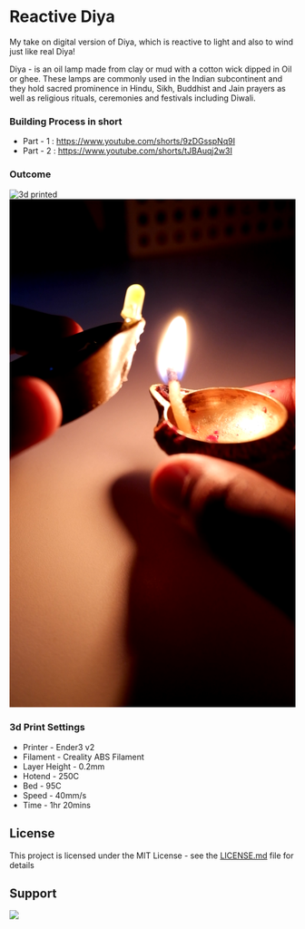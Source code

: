 # Reactive Diya
 
My take on digital version of Diya, which is reactive to light and also to wind just like real Diya!

Diya - is an oil lamp made from clay or mud with a cotton wick dipped in Oil or ghee. 
These lamps are commonly used in the Indian subcontinent and they hold sacred prominence in Hindu, Sikh, Buddhist and Jain prayers 
as well as religious rituals, ceremonies and festivals including Diwali.

### Building Process in short 

* Part - 1 : https://www.youtube.com/shorts/9zDGsspNq9I
* Part - 2 : https://www.youtube.com/shorts/tJBAuqj2w3I

### Outcome
![3d printed](https://github.com/Neutrino-1/SideQuest/blob/main/Reactive%20Diya/Demo/3d%20print.png)
![Working](https://github.com/Neutrino-1/SideQuest/blob/main/Reactive%20Diya/Demo/Testing%20with%20light.png)
### 3d Print Settings

* Printer - Ender3 v2
* Filament - Creality ABS Filament
* Layer Height - 0.2mm 
* Hotend - 250C
* Bed - 95C
* Speed - 40mm/s 
* Time - 1hr 20mins

## License

This project is licensed under the MIT License - see the [LICENSE.md](https://github.com/Neutrino-1/SideQuest/blob/main/LICENSE) file for details


## Support

<a href="https://www.buymeacoffee.com/Neutrino"><img src="https://img.buymeacoffee.com/button-api/?text=Buy me a coffee&emoji=&slug=Neutrino&button_colour=FFDD00&font_colour=000000&font_family=Cookie&outline_colour=000000&coffee_colour=ffffff"></a>
